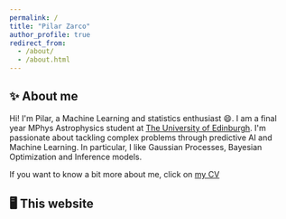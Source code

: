 ```yaml
---
permalink: /
title: "Pilar Zarco"
author_profile: true
redirect_from: 
  - /about/
  - /about.html
---
```


## ✨ About me 
Hi! I'm Pilar, a Machine Learning and statistics enthusiast 😄. I am a final year MPhys Astrophysics student at [The University of Edinburgh](https://www.ed.ac.uk/). I'm passionate about tackling complex problems through predictive AI and Machine Learning. In particular, I like Gaussian Processes, Bayesian Optimization and Inference models. 

If you want to know a bit more about me, click on [my CV](https://pilarzarco.github.io/files/Pilar_Zarco_Villegas_CV.pdf)

## 🖥️ This website
